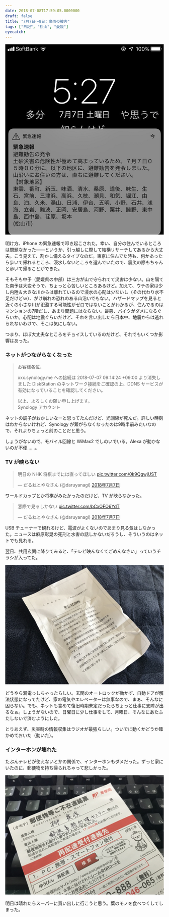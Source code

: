 ```yaml
---
date: 2018-07-08T17:59:05.0000000
draft: false
title: "7月7日～8日：豪雨の被害"
tags: ["日記", "松山", "愛媛"]
eyecatch: 
---
```

<p><span itemscope itemtype="http://schema.org/Photograph"><img src="20180708171530.jpg" alt="f:id:daruyanagi:20180708171530j:plain" title="f:id:daruyanagi:20180708171530j:plain" class="hatena-fotolife" itemprop="image"></span></p><p>明け方、iPhone の緊急速報で叩き起こされた。幸い、自分の住んでいるところは問題なかった――というか、引っ越しに際して結構リサーチしてあるから大丈夫。こう見えて、割かし備えるタイプなのだ。東京に住んでた時も、何かあったら歩いて帰れるところ、浸水しないところを選んでいたので、震災の際もちゃんと歩いて帰ることができた。</p><p>そもそも中予（愛媛県の中部）は三方が山で守られてて災害は少ない。山を隔てた南予は大変そうで、ちょっと心苦しいところあるけど。加えて、ウチの家は少し内陸＆大きな川からは離れているので浸水の心配は少ないし（その代わり水不足だけどｗ）、がけ崩れの恐れのある山沿いでもない。ハザードマップを見ると近くの小さな川が氾濫する可能性がゼロではないことがわかるが、住んでるのはマンションの7階だし、あまり問題にはならない。最悪、バイクがダメになるぐらいか。心配は地震ぐらいだけど、それを言い出したら日本中、地震からは逃れられないわけで、そこは気にしない。</p><p>つまり、ほぼ大丈夫なところをチョイスしているのだけど、それでもいくつか影響はあった。</p>

<div class="section">
<h3>ネットがつながらなくなった</h3>

<blockquote>
<p>お客様各位、</p><p>xxx.synology.me への接続は 2018-07-07 09:14:24 +09:00 より消失しました DiskStation のネットワーク接続をご確認の上、DDNS サービスが有効になっていることを確認してください。</p><p>以上、よろしくお願い申し上げます。<br />
Synology アカウント</p>

</blockquote>
<p>ネットの調子がおかしいなーと思ってたんだけど、光回線が死んだ。詳しい時刻はわからないけれど、Synology が繋がらなくなったのは9時半前みたいなので、それよりちょっと前のことだと思う。</p><p>しょうがないので、モバイル回線と WiMax2 でしのいでいる。Alexa が動かないのが不便……。</p>

</div>
<div class="section">
<h3>TV が映らない</h3>
<p><blockquote class="twitter-tweet" data-lang="ja"><p lang="ja" dir="ltr">明日の NHK 将棋までには直ってほしい <a href="https://t.co/0k9QgwjUST">pic.twitter.com/0k9QgwjUST</a></p>&mdash; だるねとやなさん (@daruyanagi) <a href="https://twitter.com/daruyanagi/status/1015544651279839232?ref_src=twsrc%5Etfw">2018年7月7日</a></blockquote><script async src="https://platform.twitter.com/widgets.js" charset="utf-8"></script></p><p>ワールドカップとか将棋がみたかったのだけど、TV が映らなかった。</p><p><blockquote class="twitter-tweet" data-conversation="none" data-lang="ja"><p lang="ja" dir="ltr">窓際で見るしかない <a href="https://t.co/bCxOFO6YdT">pic.twitter.com/bCxOFO6YdT</a></p>&mdash; だるねとやなさん (@daruyanagi) <a href="https://twitter.com/daruyanagi/status/1015546364170723328?ref_src=twsrc%5Etfw">2018年7月7日</a></blockquote><script async src="https://platform.twitter.com/widgets.js" charset="utf-8"></script></p><p>USB チューナーで観れるけど、電波がよくないのであまり見る気はしなかった。ニュースは麻原彰晃の死刑と水害の話しかないだろうし、そういうのはネットでも見れる。</p><p>翌日、共用玄関に降りてみると、「テレビ映んなくてごめんなさい」っていうチラシが入ってた。</p><p><span itemscope itemtype="http://schema.org/Photograph"><img src="20180708152854.jpg" alt="f:id:daruyanagi:20180708152854j:plain" title="f:id:daruyanagi:20180708152854j:plain" class="hatena-fotolife" itemprop="image"></span></p><p>どうやら漏電っしちゃったらしい。玄関のオートロックが動かず、自動ドアが解法状態になってたけど、家の電気やエレベーターは無事なので、まぁ、そんなに困らない。でも、ネットも含めて復旧時期未定だったらちょっと仕事に支障が出るなぁ。しょうがないので、日曜日に少し仕事をして、月曜日、そんなにあたふたしないで済むようにした。</p><p>とりあえず、災害時の情報収集はラジオが最強らしい。ついでに動くかどうか確かめておいた（動いた）。</p>

</div>
<div class="section">
<h3>インターホンが壊れた</h3>
<p>たぶんテレビが使えないとかの関係で、インターホンもダメだった。ずっと家にいたのに、郵便物を持ち帰られちゃって悲しかった。</p><p><span itemscope itemtype="http://schema.org/Photograph"><img src="20180708153122.jpg" alt="f:id:daruyanagi:20180708153122j:plain" title="f:id:daruyanagi:20180708153122j:plain" class="hatena-fotolife" itemprop="image"></span></p><p>明日は晴れたらスーパーに買い出しに行こうと思う。葉のモノを食べつくしてしまった。</p>

</div>